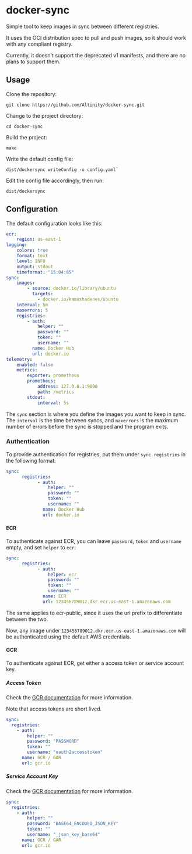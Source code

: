 # docker-sync

Simple tool to keep images in sync between different registries.

It uses the OCI distribution spec to pull and push images, so it should work with any compliant registry.

Currently, it doesn't support the deprecated v1 manifests, and there are no plans to support them.

## Usage

Clone the repository:

```console
git clone https://github.com/Altinity/docker-sync.git
```

Change to the project directory:

```console
cd docker-sync
```

Build the project:

```console
make
```

Write the default config file:

```console
dist/dockersync writeConfig -o config.yaml`
```

Edit the config file accordingly, then run:

```console
dist/dockersync
```

## Configuration

The default configuration looks like this: 

```yaml
ecr:
    region: us-east-1
logging:
    colors: true
    format: text
    level: INFO
    output: stdout
    timeformat: "15:04:05"
sync:
    images:
        - source: docker.io/library/ubuntu
          targets:
            - docker.io/kamushadenes/ubuntu
    interval: 5m
    maxerrors: 5
    registries:
        - auth:
            helper: ""
            password: ""
            token: ""
            username: ""
          name: Docker Hub
          url: docker.io
telemetry:
    enabled: false
    metrics:
        exporter: prometheus
        prometheus:
            address: 127.0.0.1:9090
            path: /metrics
        stdout:
            interval: 5s
```

The `sync` section is where you define the images you want to keep in sync. The `interval` is the time between syncs, and `maxerrors` is the maximum number of errors before the sync is stopped and the program exits.

### Authentication

To provide authentication for registries, put them under `sync.registries` in the following format:

```yaml
sync:
      registries:
            - auth:
                helper: "" 
                password: ""
                token: ""
                username: ""
              name: Docker Hub
              url: docker.io
```

#### ECR

To authenticate against ECR, you can leave `password`, `token` and `username` empty, and set `helper` to `ecr`:

```yaml
sync:
      registries:
            - auth:
                helper: ecr
                password: ""
                token: ""
                username: ""
              name: ECR
              url: 123456789012.dkr.ecr.us-east-1.amazonaws.com
```

The same applies to ecr-public, since it uses the url prefix to differentiate between the two.

Now, any image under `123456789012.dkr.ecr.us-east-1.amazonaws.com` will be authenticated using the default AWS credentials.

#### GCR

To authenticate against ECR, get either a access token or service account key.

##### Access Token

Check the [GCR documentation](https://cloud.google.com/artifact-registry/docs/docker/authentication#token) for more information.

Note that access tokens are short lived.

```yaml
sync:
  registries:
    - auth:
        helper: ""
        password: "PASSWORD"
        token: ""
        username: "oauth2accesstoken"
      name: GCR / GAR
      url: gcr.io
```

##### Service Account Key

Check the [GCR documentation](https://cloud.google.com/artifact-registry/docs/docker/authentication#json-key) for more information.

```yaml
sync:
  registries:
    - auth:
        helper: ""
        password: "BASE64_ENCODED_JSON_KEY"
        token: ""
        username: "_json_key_base64"
      name: GCR / GAR
      url: gcr.io
```
